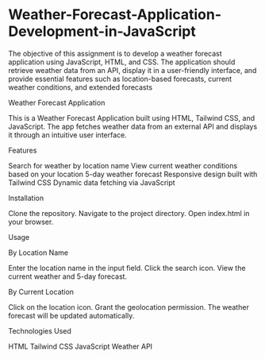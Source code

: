 # Weather-Forecast-Application-Development-in-JavaScript
The objective of this assignment is to develop a weather forecast application using JavaScript, HTML, and CSS. The application should retrieve weather data from an API, display it in a user-friendly interface, and provide essential features such as location-based forecasts, current weather conditions, and extended forecasts


Weather Forecast Application

This is a Weather Forecast Application built using HTML, Tailwind CSS, and JavaScript. The app fetches weather data from an external API and displays it through an intuitive user interface.

Features

Search for weather by location name
View current weather conditions based on your location
5-day weather forecast
Responsive design built with Tailwind CSS
Dynamic data fetching via JavaScript


Installation

Clone the repository.
Navigate to the project directory.
Open index.html in your browser.

Usage

By Location Name

Enter the location name in the input field.
Click the search icon.
View the current weather and 5-day forecast.

By Current Location

Click on the location icon.
Grant the geolocation permission.
The weather forecast will be updated automatically.


Technologies Used

HTML
Tailwind CSS
JavaScript
Weather API
